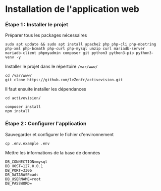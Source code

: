 # Installation de l'application web

### Étape 1 : Installer le projet

Préparer tous les packages nécessaires
```
sudo apt update && sudo apt install apache2 php php-cli php-mbstring php-xml php-bcmath php-curl php-mysql unzip curl mariadb-server mariadb-client phpmyadmin composer git python3 python3-pip python3-venv -y
```
Installer le projet dans le répertoire `/var/www/`
```
cd /var/www/
git clone https://github.com/leZenfr/activevision.git
```
Il faut ensuite installer les dépendances 
```
cd activevision/

composer install
npm install
```
### Étape 2 : Configurer l'application

Sauvegarder et configurer le fichier d'environnement
```
cp .env.example .env
```
Mettre les informations de la base de données
```
DB_CONNECTION=mysql
DB_HOST=127.0.0.1
DB_PORT=3306
DB_DATABASE=ads
DB_USERNAME=root
DB_PASSWORD=
```
